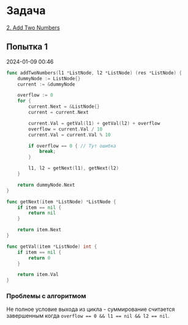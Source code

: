 # Задача

[2. Add Two Numbers](https://leetcode.com/problems/add-two-numbers/)

## Попытка 1
2024-01-09 00:46

```go
func addTwoNumbers(l1 *ListNode, l2 *ListNode) (res *ListNode) {
    dummyNode := ListNode{}
    current := &dummyNode

    overflow := 0
    for {
        current.Next = &ListNode{}
        current = current.Next

        current.Val = getVal(l1) + getVal(l2) + overflow
        overflow = current.Val / 10
        current.Val = current.Val % 10

        if overflow == 0 { // Тут ошибка
            break;
        }

        l1, l2 = getNext(l1), getNext(l2)
    }

    return dummyNode.Next
}

func getNext(item *ListNode) *ListNode {
    if item == nil {
        return nil
    }

    return item.Next
}

func getVal(item *ListNode) int {
    if item == nil {
        return 0
    }

    return item.Val
}
```

### Проблемы с алгоритмом
Не полное условие выхода из цикла - суммирование считается завершенным когда `overflow == 0 && l1 == nil && l2 == nil`.